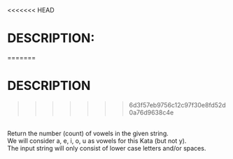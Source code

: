 <<<<<<< HEAD
# DESCRIPTION:

=======
# DESCRIPTION
>>>>>>> 6d3f57eb9756c12c97f30e8fd52d0a76d9638c4e
<br>
Return the number (count) of vowels in the given string.
<br>
We will consider a, e, i, o, u as vowels for this Kata (but not y).
<br>
The input string will only consist of lower case letters and/or spaces.

